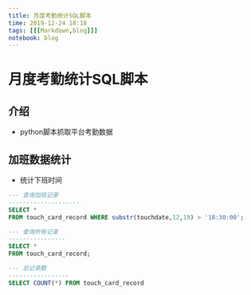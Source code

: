 ```yaml
---
title: 月度考勤统计SQL脚本
time: 2019-12-24 18:18
tags: [[[Markdown,blog]]]
notebook: blog
---
```


# 月度考勤统计SQL脚本

## 介绍

- python脚本抓取平台考勤数据

## 加班数据统计

- 统计下班时间
```sql
--- 查询加班记录
--------------------
SELECT *
FROM touch_card_record WHERE substr(touchdate,12,19) > '18:30:00';

--- 查询所有记录
----------------
SELECT *
FROM touch_card_record;

--- 总记录数
-----------------
SELECT COUNT(*) FROM touch_card_record
```
